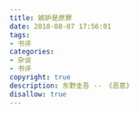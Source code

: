 ```yaml
---
title: 嫉妒是原罪
date: 2018-08-07 17:56:01
tags: 
- 书评
categories:
- 杂谈
- 书评
copyright: true
description: 东野圭吾 -- 《恶意》
disallow: true
---
```

